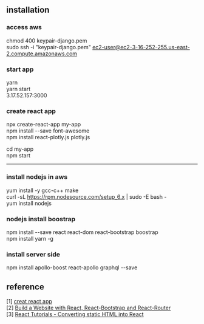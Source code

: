 ## installation 
### access aws
chmod 400 keypair-django.pem    
sudo ssh -i "keypair-django.pem" ec2-user@ec2-3-16-252-255.us-east-2.compute.amazonaws.com    

### start app
yarn    
yarn start          
3.17.52.157:3000

### create react app 
npx create-react-app my-app      
npm install --save font-awesome      
npm install react-plotly.js plotly.js          

cd my-app      
npm start        

---
### install nodejs in aws  
yum install -y gcc-c++ make       
curl -sL https://rpm.nodesource.com/setup_6.x | sudo -E bash -  
yum install nodejs   

### nodejs install boostrap 
npm install --save react react-dom react-bootstrap boostrap   
npm install yarn -g  

### install server side
npm install apollo-boost react-apollo graphql --save  



## reference
[1] [creat react app](https://github.com/facebook/create-react-app)      
[2] [Build a Website with React, React-Bootstrap and React-Router](https://www.youtube.com/watch?v=jgVkR5EKI68&t=253s)    
[3] [React Tutorials - Converting static HTML into React](https://www.youtube.com/watch?v=iUHtCKEZm8w)    

